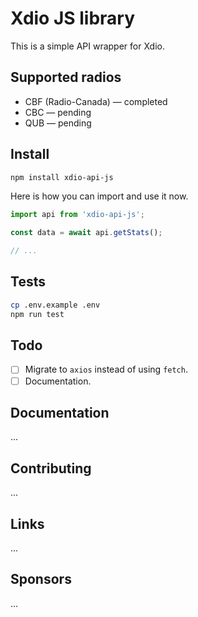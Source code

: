 # Xdio JS library

This is a simple API wrapper for Xdio.

## Supported radios

- CBF (Radio-Canada) — completed
- CBC — pending
- QUB — pending

## Install

```bash
npm install xdio-api-js
```

Here is how you can import and use it now.

```javascript
import api from 'xdio-api-js';

const data = await api.getStats();

// ...
```

## Tests

```bash
cp .env.example .env
npm run test
```

## Todo

- [ ] Migrate to `axios` instead of using `fetch`.
- [ ] Documentation.

## Documentation

...

## Contributing

...

## Links

...

## Sponsors

...
